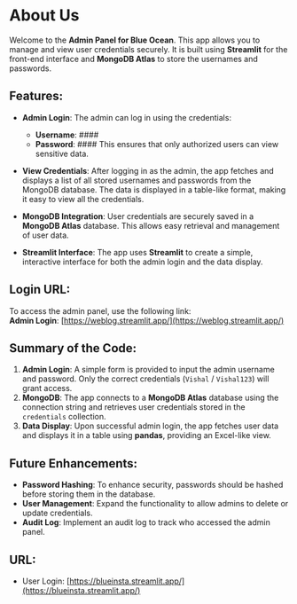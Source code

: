 # About Us

Welcome to the **Admin Panel for Blue Ocean**. This app allows you to manage and view user credentials securely. It is built using **Streamlit** for the front-end interface and **MongoDB Atlas** to store the usernames and passwords.

## Features:
- **Admin Login**: The admin can log in using the credentials:  
  - **Username**: #### 
  - **Password**: ####
  This ensures that only authorized users can view sensitive data.

- **View Credentials**: After logging in as the admin, the app fetches and displays a list of all stored usernames and passwords from the MongoDB database. The data is displayed in a table-like format, making it easy to view all the credentials.

- **MongoDB Integration**: User credentials are securely saved in a **MongoDB Atlas** database. This allows easy retrieval and management of user data.

- **Streamlit Interface**: The app uses **Streamlit** to create a simple, interactive interface for both the admin login and the data display.

## Login URL:
To access the admin panel, use the following link:  
**Admin Login**: [https://weblog.streamlit.app/](https://weblog.streamlit.app/)

## Summary of the Code:
1. **Admin Login**: A simple form is provided to input the admin username and password. Only the correct credentials (`Vishal` / `Vishal123`) will grant access.
2. **MongoDB**: The app connects to a **MongoDB Atlas** database using the connection string and retrieves user credentials stored in the `credentials` collection.
3. **Data Display**: Upon successful admin login, the app fetches user data and displays it in a table using **pandas**, providing an Excel-like view.

## Future Enhancements:
- **Password Hashing**: To enhance security, passwords should be hashed before storing them in the database.
- **User Management**: Expand the functionality to allow admins to delete or update credentials.
- **Audit Log**: Implement an audit log to track who accessed the admin panel.

## URL:
- User Login: [https://blueinsta.streamlit.app/](https://blueinsta.streamlit.app/)

